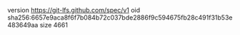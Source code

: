 version https://git-lfs.github.com/spec/v1
oid sha256:6657e9aca8f6f7b084b72c037bde2886f9c594675fb28c491f31b53e483649aa
size 4661
